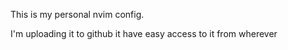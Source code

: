 This is my personal nvim config.

I'm uploading it to github it have easy access to it from wherever
